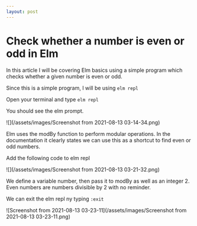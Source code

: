 ```yaml
---
layout: post
---
```


# Check whether a number is even or odd in Elm

In this article I will be covering Elm basics using a simple program which checks whether a given number is even or odd.

Since this is a simple program, I will be using `elm repl`

Open your terminal and type `elm repl`

You should see the elm prompt.

![](/assets/images/Screenshot from 2021-08-13 03-14-34.png)

Elm uses the modBy function to perform modular operations. In the documentation it clearly states we can use this as a shortcut to find even or odd numbers.

Add the following code to elm repl


![](/assets/images/Screenshot from 2021-08-13 03-21-32.png)

We define a variable number, then pass it to modBy as well as an integer 2. Even numbers are numbers divisible by 2 with no reminder.

We can exit the elm repl ny typing `:exit`

![Screenshot from 2021-08-13 03-23-11](/assets/images/Screenshot from 2021-08-13 03-23-11.png)

